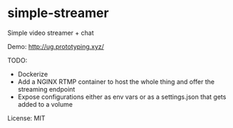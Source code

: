# simple-streamer
Simple video streamer + chat

Demo: http://ug.prototyping.xyz/

TODO:
- Dockerize
- Add a NGINX RTMP container to host the whole thing and offer the streaming endpoint
- Expose configurations either as env vars or as a settings.json that gets added to a volume

License: MIT
